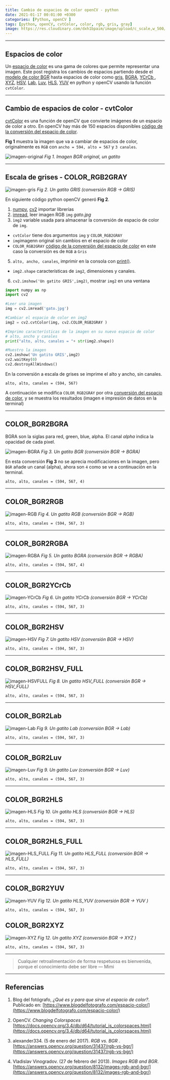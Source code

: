```yaml
---
title: Cambio de espacios de color openCV - python
date: 2021-01-17 00:01:00 +0300
categories: [Python, openCV ]
tags: [python, openCV, cvtColor, color, rgb, gris, gray]
image: https://res.cloudinary.com/dxh1bpaim/image/upload/c_scale,w_500/v1612471827/kipunaEC/espacios-color/formas_aywvcd.gif
---
```


***

## Espacios de color

Un [espacio de color](https://es.wikipedia.org/wiki/Espacio_de_color) es una gama de colores que permite representar una imagen. 
Este post registra los cambios de espacios partiendo desde el [modelo de color BGR](https://learnopencv.com/why-does-opencv-use-bgr-color-format/) hasta espacios de color como [gris](#escala-de-grises---color_rgb2gray), [BGRA](#color_bgr2bgra), [YCrCb ](#color_bgr2BGR2YCrCb), [XYZ](#color_bgr2xyz), [HSV](#color_bgr2hsv), [Lab](#color_bgr2lab), [Luv](#color_bgr2luv), [HLS](#color_bgr2hls), [YUV](#color_bgr2yuv)  en python y openCV usando la función `cvtColor`.

***

## Cambio de espacios de color - cvtColor 
[cvtColor](https://docs.opencv.org/3.4/db/d64/tutorial_js_colorspaces.html) es una función de openCV que convierte imágenes de un espacio de color a otro.
En openCV hay más de 150 espacios disponibles [código de la conversión del espacio de color](https://docs.opencv.org/3.4/d8/d01/group__imgproc__color__conversions.html#ga4e0972be5de079fed4e3a10e24ef5ef0).

**Fig 1** muestra la imagen que va a cambiar de espacios de color, originalmente es `RGB` con  `ancho = 594, alto = 567` y `3 canales`. 

![imagen-original](https://res.cloudinary.com/dxh1bpaim/image/upload/c_scale,w_300/v1612472808/kipunaEC/espacios-color/gato_venlup.jpg)
_Fig 1. Imagen BGR original, un gatito_

***

## Escala de grises - COLOR_RGB2GRAY

![imagen-gris](https://res.cloudinary.com/dxh1bpaim/image/upload/c_scale,w_300/v1612472782/kipunaEC/espacios-color/COLOR_BGR2GRAY_emtg6m.jpg
)
_Fig 2. Un gatito GRIS (conversión RGB -> GRIS)_

En siguiente código python openCV generó **Fig 2**. 
1. [numpy](https://numpy.org/doc/stable/reference/generated/numpy.linspace.html), [cv2](https://opencv.org/) importar librerías 
2. [imread](https://docs.opencv.org/master/d4/da8/group__imgcodecs.html#ga288b8b3da0892bd651fce07b3bbd3a56), leer imagen RGB `img` *gato.jpg* 
3. `ìmg2` variable usada para almacenar la conversión de espacio de color de `img`.
 * `cvtColor` tiene dos argumentos `img` y `COLOR_RGB2GRAY`
 * `img`imagenn original sin cambios en el espacio de color
 * `COLOR_RGB2GRAY` [código de la conversión del espacio de color](https://docs.opencv.org/3.4/d8/d01/group__imgproc__color__conversions.html#ga4e0972be5de079fed4e3a10e24ef5ef0) en este caso la conversión es de `RGB` a `Gris`
5. `alto, ancho, canales`, imprimir en la consola con [print()](https://docs.python.org/3/whatsnew/3.0.html).
 * `img2.shape` características de `img2`, dimensiones y canales.
6. `cv2.imshow('Un gatito GRIS',img2)`, mostrar `img2` en una ventana 

```python
import numpy as np
import cv2

#Leer una imagen
img = cv2.imread('gato.jpg')

#Cambiar el espacio de color en img2
img2 = cv2.cvtColor(img, cv2.COLOR_RGB2GRAY )

#Imprimo características de la imagen en su nuevo espacio de color
# alto, ancho y canales
print("alto, alto, canales = "+ str(img2.shape))

#Muestro la imagen
cv2.imshow('Un gatito GRIS',img2)
cv2.waitKey(0)
cv2.destroyAllWindows()
```
En la conversión a escala de grises se imprime el alto y ancho, sin canales.
```terminal
alto, alto, canales = (594, 567)
```
A continuación se modifica `COLOR_RGB2GRAY` por otra [ conversión del espacio de color](https://docs.opencv.org/3.4/d8/d01/group__imgproc__color__conversions.html#ga4e0972be5de079fed4e3a10e24ef5ef0), y se muestra los resultados (imagen e impresión de datos en la terminal)

***

## COLOR_BGR2BGRA

BGRA son la siglas para red, green, blue, alpha. El canal *alpha* indica la opacidad de cada pixel.

![imagen-BGRA](https://res.cloudinary.com/dxh1bpaim/image/upload/c_scale,w_300/v1612472785/kipunaEC/espacios-color/COLOR_BGR2BGRA_iqi5x4.jpg)
_Fig 3. Un gatito BGR (conversión BGR -> BGRA)_

En esta conversión **Fig 3** no se aprecia modificaciones en la imagen, pero `BGR` añade un canal (alpha), ahora son `4` como se ve a continuación en la terminal.

```terminal
alto, alto, canales = (594, 567, 4)
```

***

## COLOR_BGR2RGB

![imagen-RGB](https://res.cloudinary.com/dxh1bpaim/image/upload/c_scale,w_300/v1612472763/kipunaEC/espacios-color/COLOR_BGR2RGB_wsedlj.jpg)
_Fig 4. Un gatito RGB (conversión BGR -> RGB)_

```terminal
alto, alto, canales = (594, 567, 3)
```

***

## COLOR_BGR2RGBA

![imagen-RGBA](https://res.cloudinary.com/dxh1bpaim/image/upload/c_scale,w_300/v1612472770/kipunaEC/espacios-color/COLOR_BGR2RGBA_j6qb4h.jpg)
_Fig 5. Un gatito BGRA (conversión BGR -> RGBA)_

```terminal
alto, alto, canales = (594, 567, 4)
```

***

## COLOR_BGR2YCrCb 

![imagen-YCrCb](https://res.cloudinary.com/dxh1bpaim/image/upload/c_scale,w_300/v1612472759/kipunaEC/espacios-color/COLOR_BGR2YCrCb_q63glu.jpg)
_Fig 6. Un gatito YCrCb (conversión BGR -> YCrCb)_

```terminal
alto, alto, canales = (594, 567, 3)
```

***

## COLOR_BGR2HSV

![imagen-HSV](https://res.cloudinary.com/dxh1bpaim/image/upload/c_scale,w_300/v1612472774/kipunaEC/espacios-color/COLOR_BGR2HSV_vworgv.jpg)
_Fig 7. Un gatito HSV (conversión BGR -> HSV)_

```terminal
alto, alto, canales = (594, 567, 3)
```

***

## COLOR_BGR2HSV_FULL

![imagen-HSVFULL](https://res.cloudinary.com/dxh1bpaim/image/upload/c_scale,w_300/v1612472783/kipunaEC/espacios-color/COLOR_BGR2HSV_FULL_pqln3n.jpg)
_Fig 8. Un gatito HSV_FULL (conversión BGR -> HSV_FULL)_

```terminal
alto, alto, canales = (594, 567, 3)
```

***

## COLOR_BGR2Lab 

![imagen-Lab](https://res.cloudinary.com/dxh1bpaim/image/upload/c_scale,w_300/v1612472765/kipunaEC/espacios-color/COLOR_BGR2Lab_hwjvez.jpg)
_Fig 9. Un gatito Lab (conversión BGR -> Lab)_

```terminal
alto, alto, canales = (594, 567, 3)
```

***

## COLOR_BGR2Luv

![imagen-Luv](https://res.cloudinary.com/dxh1bpaim/image/upload/c_scale,w_300/v1612472758/kipunaEC/espacios-color/COLOR_BGR2Luv_eblgvk.jpg)
_Fig 9. Un gatito Luv (conversión BGR -> Luv)_

```terminal
alto, alto, canales = (594, 567, 3)
```

***

## COLOR_BGR2HLS

![imagen-HLS](https://res.cloudinary.com/dxh1bpaim/image/upload/c_scale,w_300/v1612472788/kipunaEC/espacios-color/COLOR_BGR2HLS_oh7ovo.jpg)
_Fig 10. Un gatito HLS (conversión BGR -> HLS)_

```terminal
alto, alto, canales = (594, 567, 3)
```

***

## COLOR_BGR2HLS_FULL

![imagen-HLS_FULL](https://res.cloudinary.com/dxh1bpaim/image/upload/c_scale,w_300/v1612472781/kipunaEC/espacios-color/COLOR_BGR2HLS_FULL_wbhor9.jpg)
_Fig 11. Un gatito HLS_FULL (conversión BGR -> HLS_FULL)_

```terminal
alto, alto, canales = (594, 567, 3)
```

***

## COLOR_BGR2YUV 

![imagen-YUV ](https://res.cloudinary.com/dxh1bpaim/image/upload/c_scale,w_300/v1612472761/kipunaEC/espacios-color/COLOR_BGR2YUV_lyhhom.jpg)
_Fig 12. Un gatito HLS_YUV  (conversión BGR -> YUV )_

```terminal
alto, alto, canales = (594, 567, 3)
```

## COLOR_BGR2XYZ

![imagen-XYZ ](https://res.cloudinary.com/dxh1bpaim/image/upload/c_scale,w_300/v1612472771/kipunaEC/espacios-color/COLOR_BGR2XYZ_yw4g1w.jpg)
_Fig 12. Un gatito XYZ  (conversión BGR -> XYZ )_

```terminal
alto, alto, canales = (594, 567, 3)
```
***

> Cualquier retroalimentación de forma respetuosa es bienvenida, porque el conocimiento debe ser libre  — Mimi

***


## Referencias

1. Blog del fotógrafo, *¿Qué es y para que sirve el espacio de color?*. Publicado en: [https://www.blogdelfotografo.com/espacio-color/](https://www.blogdelfotografo.com/espacio-color/)
2. OpenCV. *Changing Colorspaces* [https://docs.opencv.org/3.4/db/d64/tutorial_js_colorspaces.html](https://docs.opencv.org/3.4/db/d64/tutorial_js_colorspaces.html)

3. alexander334. (5 de enero del 2017). *RGB vs. BGR* . [https://answers.opencv.org/question/31437/rgb-vs-bgr/](https://answers.opencv.org/question/31437/rgb-vs-bgr/)

4. Vladislav Vinogradov. (27 de febrero del 2013). *Images RGB and BGR*. [https://answers.opencv.org/question/8132/images-rgb-and-bgr/](https://answers.opencv.org/question/8132/images-rgb-and-bgr/)

